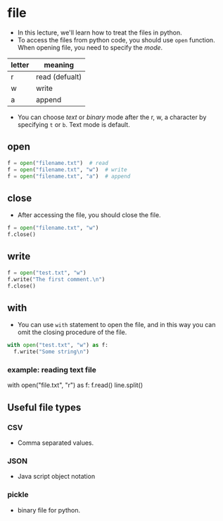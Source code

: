 # file
* In this lecture, we'll learn how to treat the files in python.
* To access the files from python code, you should use `open` function. When opening file, you need to specify the *mode*.

| letter | meaning             |
| ------ | ------------------- |
| r      | read (defualt)      |
| w      | write               |
| a      | append              |

* You can choose *text* or *binary* mode after the r, w, a character by specifying `t` or `b`. Text mode is default.

## open
```python
f = open("filename.txt")  # read
f = open("filename.txt", "w")  # write
f = open("filename.txt", "a")  # append
```

## close
* After accessing the file, you should close the file.
```python
f = open("filename.txt", "w")
f.close()
```

## write
```python
f = open("test.txt", "w")
f.write("The first comment.\n")
f.close()
```

## with
* You can use `with` statement to open the file, and in this way you can omit the closing procedure of the file.
```python
with open("test.txt", "w") as f:
  f.write("Some string\n")
```

### example: reading text file
with open("file.txt", "r") as f:
    f.read()
    line.split()

## Useful file types
### CSV
* Comma separated values.

### JSON
* Java script object notation

### pickle
* binary file for python.
